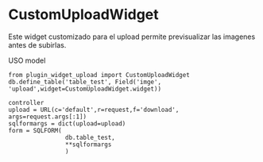 # CustomUploadWidget
Este  widget customizado para el upload permite previsualizar las imagenes antes de subirlas.


USO 
    model 
    
    from plugin_widget_upload import CustomUploadWidget
    db.define_table('table_test', Field('imge', 'upload',widget=CustomUploadWidget.widget))

    controller
    upload = URL(c='default',r=request,f='download', args=request.args[:1])
    sqlformargs = dict(upload=upload)
    form = SQLFORM(
                    db.table_test,
                    **sqlformargs
                    )
